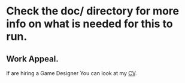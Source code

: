 # Check the doc/ directory for more info on what is needed for this to run.
## Work Appeal.
If are hiring a Game Designer You can look at my [CV](https://clovernotes.co/portfolio).
